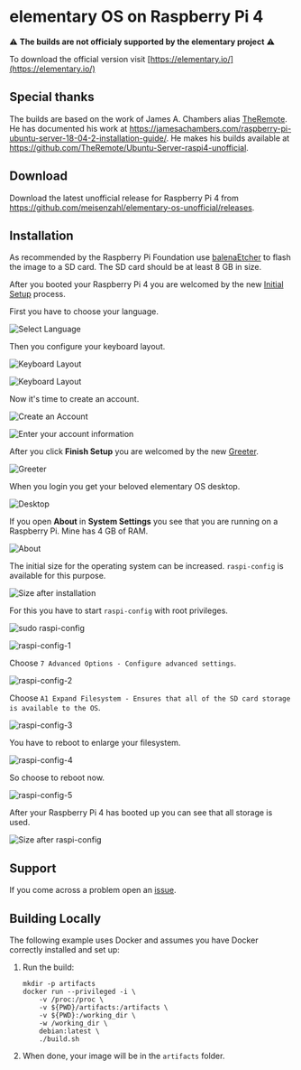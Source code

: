 # elementary OS on Raspberry Pi 4

⚠️ **The builds are not officialy supported by the elementary project** ⚠️

To download the official version visit [https://elementary.io/](https://elementary.io/)

## Special thanks

The builds are based on the work of James A. Chambers alias [TheRemote](https://github.com/TheRemote).
He has documented his work at https://jamesachambers.com/raspberry-pi-ubuntu-server-18-04-2-installation-guide/.
He makes his builds available at https://github.com/TheRemote/Ubuntu-Server-raspi4-unofficial.

## Download

Download the latest unofficial release for Raspberry Pi 4 from https://github.com/meisenzahl/elementary-os-unofficial/releases.

## Installation

As recommended by the Raspberry Pi Foundation use [balenaEtcher](https://www.balena.io/etcher/)
to flash the image to a SD card. The SD card should be at least 8 GB in size.

After you booted your Raspberry Pi 4 you are welcomed by the new [Initial Setup](https://github.com/elementary/initial-setup) process.

First you have to choose your language.

![Select Language](docs/screenshots/0000.png "Select Language")

Then you configure your keyboard layout.

![Keyboard Layout](docs/screenshots/0001.png "Keyboard Layout")

![Keyboard Layout](docs/screenshots/0002.png "Keyboard Layout")

Now it's time to create an account.

![Create an Account](docs/screenshots/0003.png "Create an Account")

![Enter your account information](docs/screenshots/0004.png "Enter your account information")

After you click **Finish Setup** you are welcomed by the new [Greeter](https://github.com/elementary/greeter).

![Greeter](docs/screenshots/0005.png "Greeter")

When you login you get your beloved elementary OS desktop.

![Desktop](docs/screenshots/0006.png "Desktop")

If you open **About** in **System Settings** you see that you are running on a Raspberry Pi.
Mine has 4 GB of RAM.

![About](docs/screenshots/0007.png "About")

The initial size for the operating system can be increased.
`raspi-config` is available for this purpose.

![Size after installation](docs/screenshots/0008.png "Size after installation")

For this you have to start `raspi-config` with root privileges.

![sudo raspi-config](docs/screenshots/0009.png "sudo raspi-config")

![raspi-config-1](docs/screenshots/0010.png "raspi-config-1")

Choose `7 Advanced Options - Configure advanced settings`.

![raspi-config-2](docs/screenshots/0011.png "raspi-config-2")

Choose `A1 Expand Filesystem - Ensures that all of the SD card storage is available to the OS`.

![raspi-config-3](docs/screenshots/0012.png "raspi-config-3")

You have to reboot to enlarge your filesystem.

![raspi-config-4](docs/screenshots/0013.png "raspi-config-4")

So choose to reboot now.

![raspi-config-5](docs/screenshots/0014.png "raspi-config-5")

After your Raspberry Pi 4 has booted up you can see that all storage is used.

![Size after raspi-config](docs/screenshots/0015.png "Size after raspi-config")

## Support

If you come across a problem open an [issue](https://github.com/meisenzahl/elementary-os-unofficial/issues).

## Building Locally

The following example uses Docker and assumes you have Docker correctly installed and set up:

 1) Run the build:

    ```
    mkdir -p artifacts
	docker run --privileged -i \
        -v /proc:/proc \
        -v ${PWD}/artifacts:/artifacts \
        -v ${PWD}:/working_dir \
        -w /working_dir \
        debian:latest \
        ./build.sh
    ```

 2) When done, your image will be in the `artifacts` folder.
